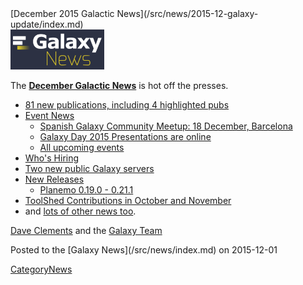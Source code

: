 <div class='newsItemHeader'>[December 2015 Galactic News](/src/news/2015-12-galaxy-update/index.md)</div>

<div class='right'>
<a href='/src/galaxy-updates/2015-12/index.md'><img src="/src/images/galaxy-logos/GalaxyNews.png" alt="Galactic News! December 2015 Edition" width=150 /></a><br />
</div>

The **[December Galactic News](/src/galaxy-updates/2015-12/index.md)** is hot off the presses.
* [81 new publications, including 4 highlighted pubs](/src/galaxy-updates/2015-12/index.md#new-papers)
* [Event News](/src/galaxy-updates/2015-12/index.md#events)
  * [Spanish Galaxy Community Meetup: 18 December, Barcelona](/src/galaxy-updates/2015-12/index.md#spanish-galaxy-community-meetup-18-december-barcelona)
  * [Galaxy Day 2015 Presentations are online](/src/galaxy-updates/2015-12/index.md#galaxy-day-2015-presentations)
  * [All upcoming events](/src/galaxy-updates/2015-12/index.md#upcoming-events)
* [Who's Hiring](/src/galaxy-updates/2015-12/index.md#whos-hiring)
* [Two new public Galaxy servers](/src/galaxy-updates/2015-12/index.md#new-public-galaxy-servers)
* [New Releases](/src/galaxy-updates/2015-12/index.md#releases)
  * [Planemo 0.19.0 - 0.21.1](/src/galaxy-updates/2015-12/index.md#planemo-0190---0211)
* [ToolShed Contributions in October and November](/src/galaxy-updates/2015-12/index.md#toolshed-contributions)
* and [lots of other news too](/src/galaxy-updates/2015-12/index.md#other-news).

[Dave Clements](/src/dave-clements/index.md) and the [Galaxy Team](/src/galaxy-team/index.md)

<div class='newsItemFooter'>Posted to the [Galaxy News](/src/news/index.md) on 2015-12-01 </div>

[CategoryNews](/src/category-news/index.md)
